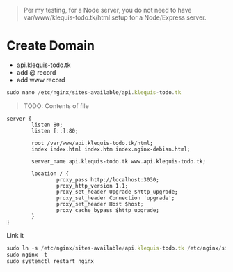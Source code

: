 > Per my testing, for a Node server, you do not need to have var/www/klequis-todo.tk/html setup for a Node/Express server.

# Create Domain
- api.klequis-todo.tk
- add @ record
- add www record


```js
sudo nano /etc/nginx/sites-available/api.klequis-todo.tk
```
> TODO: Contents of file
```
server {
        listen 80;
        listen [::]:80;

        root /var/www/api.klequis-todo.tk/html;
        index index.html index.htm index.nginx-debian.html;

        server_name api.klequis-todo.tk www.api.klequis-todo.tk;

        location / {
                proxy_pass http://localhost:3030;
                proxy_http_version 1.1;
                proxy_set_header Upgrade $http_upgrade;
                proxy_set_header Connection 'upgrade';
                proxy_set_header Host $host;
                proxy_cache_bypass $http_upgrade;
        }
}

```

Link it
```js
sudo ln -s /etc/nginx/sites-available/api.klequis-todo.tk /etc/nginx/sites-enabled/
sudo nginx -t
sudo systemctl restart nginx
```

